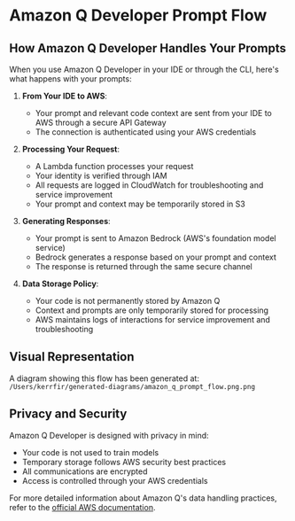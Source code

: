 # Amazon Q Developer Prompt Flow

## How Amazon Q Developer Handles Your Prompts

When you use Amazon Q Developer in your IDE or through the CLI, here's what happens with your prompts:

1. **From Your IDE to AWS**: 
   - Your prompt and relevant code context are sent from your IDE to AWS through a secure API Gateway
   - The connection is authenticated using your AWS credentials

2. **Processing Your Request**:
   - A Lambda function processes your request
   - Your identity is verified through IAM
   - All requests are logged in CloudWatch for troubleshooting and service improvement
   - Your prompt and context may be temporarily stored in S3

3. **Generating Responses**:
   - Your prompt is sent to Amazon Bedrock (AWS's foundation model service)
   - Bedrock generates a response based on your prompt and context
   - The response is returned through the same secure channel

4. **Data Storage Policy**:
   - Your code is not permanently stored by Amazon Q
   - Context and prompts are only temporarily stored for processing
   - AWS maintains logs of interactions for service improvement and troubleshooting

## Visual Representation

A diagram showing this flow has been generated at: `/Users/kerrfir/generated-diagrams/amazon_q_prompt_flow.png.png`

## Privacy and Security

Amazon Q Developer is designed with privacy in mind:
- Your code is not used to train models
- Temporary storage follows AWS security best practices
- All communications are encrypted
- Access is controlled through your AWS credentials

For more detailed information about Amazon Q's data handling practices, refer to the [official AWS documentation](https://docs.aws.amazon.com/amazonq/latest/qdeveloper-ug/security.html).
